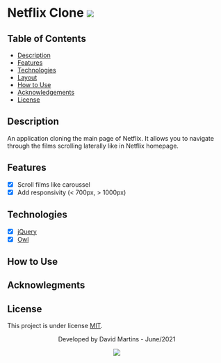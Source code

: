 # Netflix Clone <img src = "https://img.shields.io/badge/license-MIT-blue">

## Table of Contents

* [Description](#description)
* [Features](#features)
* [Technologies](#technologies)
* [Layout](#layout)
* [How to Use](#how-to-use)
* [Acknowledgements](#acknowlegments)
* [License](#license)

## Description

An application cloning the main page of Netflix. 
It allows you to navigate through the films scrolling laterally like in Netflix homepage.

## Features

- [x] Scroll films like caroussel
- [x] Add responsivity (< 700px, > 1000px)

## Technologies

- [x] [jQuery](https://reactnative.dev/)
- [x] [Owl](https://www.typescriptlang.org/)

## How to Use


## Acknowlegments


## License

This project is under license [MIT](https://github.com/davidevandro/gameplay/blob/main/LICENSE).

<div align="center">

Developed by David Martins - June/2021

[<img src="https://img.shields.io/static/v1?label= &message=David Evandro Amorim Martins&color=blue&logo=linkedin&link=https://www.linkedin.com/in/david-evandro-martins/"/>](https://www.linkedin.com/in/david-evandro-martins/)

</div>
